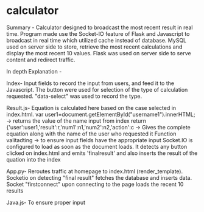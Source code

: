 # calculator
Summary - Calculator designed to broadcast the most recent result in real time. Program made use the Socket-IO feature of Flask and Javascript to broadcast in real time which utilized cache instead of database. MySQL used on server side to store, retrieve the most recent calculations and display the most recent 10 values. Flask was used on server side to serve content and redirect traffic.

In depth Explanation - 

Index- Input fields to record the input from users, and feed it to the Javascript. The button were used for selection of the type of calculation requested. "data-select" was used to record the type. 


Result.js- Equation is calculated here based on the case selected in index.html. 
var user1=document.getElementById("username1").innerHTML; -> returns the value of the name input from index
return  {'user':user1,'result':r,'num1':n1,'num2':n2,'action':c -> Gives the complete equation along with the name of the user who requested it
Function valitadting -> to ensure input fields have the appropriate input
Socket.IO is configured to load as soon as the document loads. It detects any button clicked on index.html and emits 'finalresult' and also inserts the result of the quation into the index

App.py- Reroutes traffic at homepage to index.html (render_template). Socketio on detecting "final result" fetches the database and inserts data. Socket "firstconnect" upon connecting to the page loads the recent 10 results

Java.js- To ensure proper input

